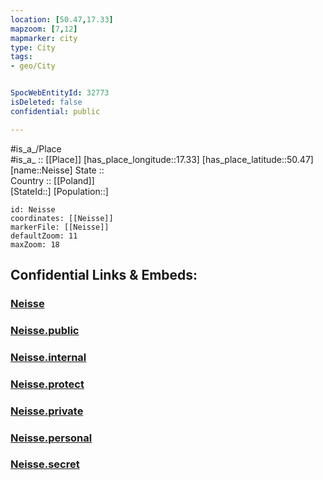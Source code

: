 ```yaml
---
location: [50.47,17.33] 
mapzoom: [7,12] 
mapmarker: city 
type: City
tags:
- geo/City


SpocWebEntityId: 32773
isDeleted: false
confidential: public

---
```

#is_a_/Place  
#is_a_ :: [[Place]] 
[has_place_longitude::17.33] 
[has_place_latitude::50.47] 
[name::Neisse] 
State ::  
Country :: [[Poland]]  
[StateId::] 
[Population::] 



```leaflet
id: Neisse
coordinates: [[Neisse]] 
markerFile: [[Neisse]] 
defaultZoom: 11 
maxZoom: 18
```


## Confidential Links & Embeds: 

### [Neisse](/_Standards/Earth/Continent/Europe/Europe~East/Poland/Provinces~Poland/Opole/City/Neisse.md) 

### [Neisse.public](/_public/Earth/Continent/Europe/Europe~East/Poland/Provinces~Poland/Opole/City/Neisse.public.md) 

### [Neisse.internal](/_internal/Earth/Continent/Europe/Europe~East/Poland/Provinces~Poland/Opole/City/Neisse.internal.md) 

### [Neisse.protect](/_protect/Earth/Continent/Europe/Europe~East/Poland/Provinces~Poland/Opole/City/Neisse.protect.md) 

### [Neisse.private](/_private/Earth/Continent/Europe/Europe~East/Poland/Provinces~Poland/Opole/City/Neisse.private.md) 

### [Neisse.personal](/_personal/Earth/Continent/Europe/Europe~East/Poland/Provinces~Poland/Opole/City/Neisse.personal.md) 

### [Neisse.secret](/_secret/Earth/Continent/Europe/Europe~East/Poland/Provinces~Poland/Opole/City/Neisse.secret.md)


